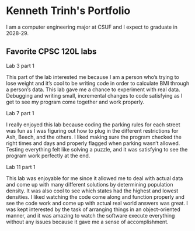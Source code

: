 # Kenneth Trinh's Portfolio 

I am a computer engineering major at CSUF and I expect to graduate in 2028-29.

## Favorite CPSC 120L labs

Lab 3 part 1

This part of the lab interested me because I am a person who’s trying to lose weight and it’s cool to be writing code in order to calculate BMI through a person’s data. This lab gave me a chance to experiment with real data. Debugging and writing small, incremental changes to code satisfying as I get to see my program come together and work properly.

Lab 7 part 1

I really enjoyed this lab because coding the parking rules for each street was fun as I was figuring out how to plug in the different restrictions for Ash, Beech, and the others. I liked making sure the program checked the right times and days and properly flagged when parking wasn’t allowed. Testing everything felt like solving a puzzle, and it was satisfying to see the program work perfectly at the end. 

Lab 11 part 1

This lab was enjoyable for me since it allowed me to deal with actual data and come up with many different solutions by determining population density. It was also cool to see which states had the highest and lowest densities. I liked watching the code come along and function properly and see the code work and come up with actual real world answers was great. I was kept interested by the task of arranging things in an object-oriented manner, and it was amazing to watch the software execute everything without any issues because it gave me a sense of accomplishment.
